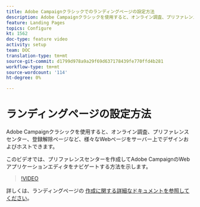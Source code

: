 ```yaml
---
title: Adobe Campaignクラシックでのランディングページの設定方法
description: Adobe Campaignクラシックを使用すると、オンライン調査、プリファレンスセンター、登録解除ページなど、様々なWebページをサーバー上でデザインおよびホストできます。 このビデオでは、プリファレンスセンターを作成してAdobe CampaignのWebアプリケーションエディタをナビゲートする方法を示します。
feature: Landing Pages
topics: Configure
kt: 1562
doc-type: feature video
activity: setup
team: DOC
translation-type: tm+mt
source-git-commit: d1799d978a9a29f69d637178439fe770ffd4b281
workflow-type: tm+mt
source-wordcount: '114'
ht-degree: 0%

---
```



# ランディングページの設定方法

Adobe Campaignクラシックを使用すると、オンライン調査、プリファレンスセンター、登録解除ページなど、様々なWebページをサーバー上でデザインおよびホストできます。

このビデオでは、プリファレンスセンターを作成してAdobe CampaignのWebアプリケーションエディタをナビゲートする方法を示します。

>[!VIDEO](https://video.tv.adobe.com/v/25041?quality=12)

詳しくは、ランディングページの [作成に関する詳細なドキュメントを参照してください](https://docs.adobe.com/content/help/en/campaign-classic/using/designing-content/editing-html-content/creating-a-landing-page.html)。
